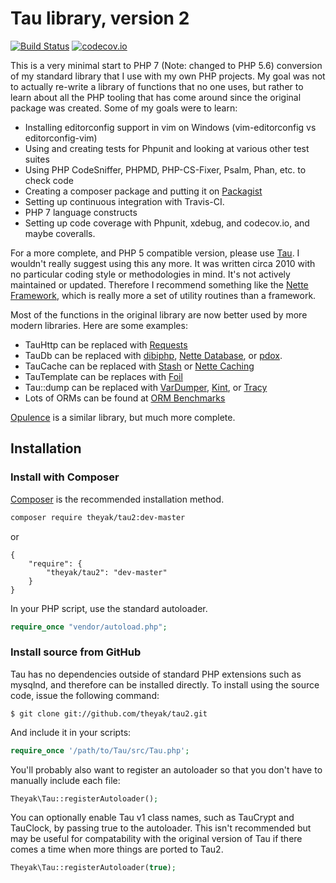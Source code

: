 Tau library, version 2
======================

[![Build Status](https://travis-ci.com/theyak/tau2.svg?branch=master)](https://travis-ci.com/theyak/tau2)
[![codecov.io](https://codecov.io/github/theyak/tau2/coverage.svg?branch=master)](https://codecov.io/github/theyak/tau2?branch=master)

This is a very minimal start to PHP 7 (Note: changed to PHP 5.6) conversion of my standard library that
I use with my own PHP projects. My goal was not to actually re-write a library
of functions that no one uses, but rather to learn about all the PHP tooling
that has come around since the original package was created. Some of my goals
were to learn:

* Installing editorconfig support in vim on Windows (vim-editorconfig vs editorconfig-vim)
* Using and creating tests for Phpunit and looking at various other test suites
* Using PHP CodeSniffer, PHPMD, PHP-CS-Fixer, Psalm, Phan, etc. to check code
* Creating a composer package and putting it on [Packagist](https://packagist.org)
* Setting up continuous integration with Travis-CI.
* PHP 7 language constructs
* Setting up code coverage with Phpunit, xdebug, and codecov.io, and maybe coveralls.

For a more complete, and PHP 5 compatible version, please use [Tau](https://github.com/theyak/Tau).
I wouldn't really suggest using this any more. It was written circa 2010 with no particular
coding style or methodologies in mind. It's not actively maintained or updated.
Therefore I recommend something like the [Nette Framework](https://nette.org/), which is really
more a set of utility routines than a framework.

Most of the functions in the original library are now better used by more modern libraries.
Here are some examples:
* TauHttp can be replaced with [Requests](https://github.com/rmccue/Requests)
* TauDb can be replaced with [dibiphp](https://github.com/dg/dibi), [Nette Database](https://doc.nette.org/en/2.4/database), or [pdox](https://github.com/izniburak/pdox).
* TauCache can be replaced with [Stash](http://www.stashphp.com/) or [Nette Caching](https://doc.nette.org/en/2.4/caching)
* TauTemplate can be replaces with [Foil](https://github.com/FoilPHP/Foil)
* Tau::dump can be replaced with [VarDumper](https://symfony.com/doc/current/components/var_dumper.html),
 [Kint](https://kint-php.github.io/kint/), or [Tracy](https://tracy.nette.org/)
* Lots of ORMs can be found at [ORM Benchmarks](https://github.com/c9s/forked-php-orm-benchmark)

[Opulence](https://github.com/opulencephp/Opulence) is a similar library, but much more complete.

Installation
------------

### Install with Composer
[Composer](https://github.com/composer/composer) is the recommended installation method.

```sh
composer require theyak/tau2:dev-master
```
or

    {
        "require": {
            "theyak/tau2": "dev-master"
        }
    }

In your PHP script, use the standard autoloader.

```php
require_once "vendor/autoload.php";
```

### Install source from GitHub
Tau has no dependencies outside of standard PHP extensions such as mysqlnd, and therefore can be installed directly. To install using the source code, issue the following command:

    $ git clone git://github.com/theyak/tau2.git

And include it in your scripts:

```php
require_once '/path/to/Tau/src/Tau.php';
```

You'll probably also want to register an autoloader so that you don't have to manually include each file:

```php
Theyak\Tau::registerAutoloader();
```

You can optionally enable Tau v1 class names, such as TauCrypt and TauClock, by passing true
to the autoloader. This isn't recommended but may be useful for compatability
with the original version of Tau if there comes a time when more things are ported to Tau2.

```php
Theyak\Tau::registerAutoloader(true);
```


